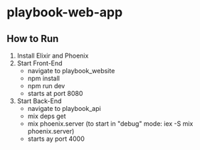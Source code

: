 # playbook-web-app

## How to Run
1. Install Elixir and Phoenix
2. Start Front-End
	* navigate to playbook_website
	* npm install
	* npm run dev
	* starts at port 8080
3. Start Back-End
	* navigate to playbook_api
	* mix deps get
	* mix phoenix.server  (to start in "debug" mode: iex -S mix phoenix.server)
	* starts ay port 4000